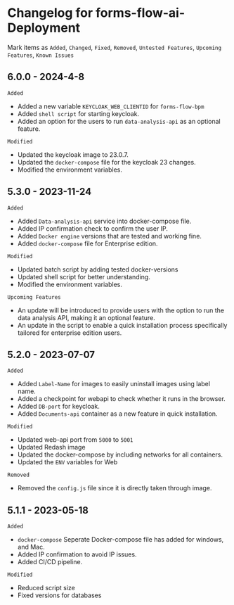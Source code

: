 # Changelog for forms-flow-ai-Deployment

Mark  items as `Added`, `Changed`, `Fixed`, `Removed`, `Untested Features`, `Upcoming Features`, `Known Issues`

## 6.0.0 - 2024-4-8

`Added`

*  Added a new variable `KEYCLOAK_WEB_CLIENTID` for `forms-flow-bpm` 
*  Added `shell script` for starting keycloak.
*  Added an option for the users to run `data-analysis-api` as an optional feature.

`Modified`

*  Updated the keycloak image to 23.0.7.
*  Updated the `docker-compose` file for the keycloak 23 changes.
*  Modified the environment variables.

## 5.3.0 - 2023-11-24

`Added`

*  Added `Data-analysis-api` service into docker-compose file.
*  Added IP confirmation check to confirm the user IP.
*  Added `Docker engine` versions that are tested and working fine.
*  Added `docker-compose` file for Enterprise edition.

`Modified`

*  Updated batch script by adding tested docker-versions
*  Updated shell script for better understanding.
*  Modified the environment variables.

`Upcoming Features`

* An update will be introduced to provide users with the option to run the data analysis API, making it an optional feature.
* An update in the script to enable a quick installation process specifically tailored for enterprise edition users.

## 5.2.0 - 2023-07-07

`Added`

*  Added `Label-Name` for images to easily uninstall images using label name.
*  Added a checkpoint for webapi to check whether it runs in the browser.
*  Added `DB-port` for keycloak.
*  Added `Documents-api` container as a new feature in quick installation.


`Modified`

*  Updated web-api port from `5000` to `5001`
*  Updated Redash image 
*  Updated the docker-compose by including networks for all containers.
*  Updated the `ENV` variables for Web


`Removed`

*  Removed the `config.js` file since it is directly taken through image.


## 5.1.1 - 2023-05-18


`Added`

* `docker-compose` Seperate Docker-compose file has added for windows, and Mac.
*  Added IP confirmation to avoid IP issues.
*  Added CI/CD pipeline.


`Modified`

*  Reduced script size
*  Fixed versions for databases
